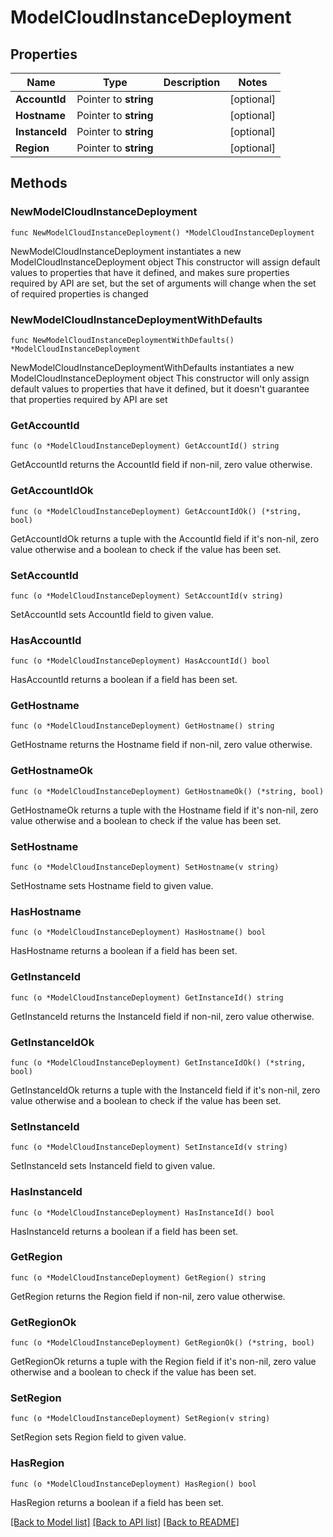 # ModelCloudInstanceDeployment

## Properties

Name | Type | Description | Notes
------------ | ------------- | ------------- | -------------
**AccountId** | Pointer to **string** |  | [optional] 
**Hostname** | Pointer to **string** |  | [optional] 
**InstanceId** | Pointer to **string** |  | [optional] 
**Region** | Pointer to **string** |  | [optional] 

## Methods

### NewModelCloudInstanceDeployment

`func NewModelCloudInstanceDeployment() *ModelCloudInstanceDeployment`

NewModelCloudInstanceDeployment instantiates a new ModelCloudInstanceDeployment object
This constructor will assign default values to properties that have it defined,
and makes sure properties required by API are set, but the set of arguments
will change when the set of required properties is changed

### NewModelCloudInstanceDeploymentWithDefaults

`func NewModelCloudInstanceDeploymentWithDefaults() *ModelCloudInstanceDeployment`

NewModelCloudInstanceDeploymentWithDefaults instantiates a new ModelCloudInstanceDeployment object
This constructor will only assign default values to properties that have it defined,
but it doesn't guarantee that properties required by API are set

### GetAccountId

`func (o *ModelCloudInstanceDeployment) GetAccountId() string`

GetAccountId returns the AccountId field if non-nil, zero value otherwise.

### GetAccountIdOk

`func (o *ModelCloudInstanceDeployment) GetAccountIdOk() (*string, bool)`

GetAccountIdOk returns a tuple with the AccountId field if it's non-nil, zero value otherwise
and a boolean to check if the value has been set.

### SetAccountId

`func (o *ModelCloudInstanceDeployment) SetAccountId(v string)`

SetAccountId sets AccountId field to given value.

### HasAccountId

`func (o *ModelCloudInstanceDeployment) HasAccountId() bool`

HasAccountId returns a boolean if a field has been set.

### GetHostname

`func (o *ModelCloudInstanceDeployment) GetHostname() string`

GetHostname returns the Hostname field if non-nil, zero value otherwise.

### GetHostnameOk

`func (o *ModelCloudInstanceDeployment) GetHostnameOk() (*string, bool)`

GetHostnameOk returns a tuple with the Hostname field if it's non-nil, zero value otherwise
and a boolean to check if the value has been set.

### SetHostname

`func (o *ModelCloudInstanceDeployment) SetHostname(v string)`

SetHostname sets Hostname field to given value.

### HasHostname

`func (o *ModelCloudInstanceDeployment) HasHostname() bool`

HasHostname returns a boolean if a field has been set.

### GetInstanceId

`func (o *ModelCloudInstanceDeployment) GetInstanceId() string`

GetInstanceId returns the InstanceId field if non-nil, zero value otherwise.

### GetInstanceIdOk

`func (o *ModelCloudInstanceDeployment) GetInstanceIdOk() (*string, bool)`

GetInstanceIdOk returns a tuple with the InstanceId field if it's non-nil, zero value otherwise
and a boolean to check if the value has been set.

### SetInstanceId

`func (o *ModelCloudInstanceDeployment) SetInstanceId(v string)`

SetInstanceId sets InstanceId field to given value.

### HasInstanceId

`func (o *ModelCloudInstanceDeployment) HasInstanceId() bool`

HasInstanceId returns a boolean if a field has been set.

### GetRegion

`func (o *ModelCloudInstanceDeployment) GetRegion() string`

GetRegion returns the Region field if non-nil, zero value otherwise.

### GetRegionOk

`func (o *ModelCloudInstanceDeployment) GetRegionOk() (*string, bool)`

GetRegionOk returns a tuple with the Region field if it's non-nil, zero value otherwise
and a boolean to check if the value has been set.

### SetRegion

`func (o *ModelCloudInstanceDeployment) SetRegion(v string)`

SetRegion sets Region field to given value.

### HasRegion

`func (o *ModelCloudInstanceDeployment) HasRegion() bool`

HasRegion returns a boolean if a field has been set.


[[Back to Model list]](../README.md#documentation-for-models) [[Back to API list]](../README.md#documentation-for-api-endpoints) [[Back to README]](../README.md)


